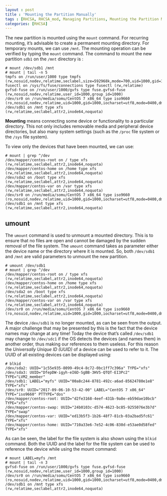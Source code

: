 ```yaml
---
layout : post
title : 'Mounting the Partition Manually'
tags : [RHCSA, RHCSA_mod, Managing Partitions, Mounting the Partition Manually]
categories: [RHCSA]
---
```



The new partition is mounted using the `mount` command. For recurring
mounting, it’s advisable to create a permanent mounting directory. For
temporary mounts, we can use `/mnt`. The mounting operation can be
verified by typing the `mount` command. The command to mount the new
partition `sdb1` on the `/mnt` directory is :

``` console
# mount /dev/sdb1 /mnt
# mount | tail -n 5
tmpfs on /run/user/1000 type tmpfs (rw,nosuid,nodev,relatime,seclabel,size=592968k,mode=700,uid=1000,gid=1000)
fusectl on /sys/fs/fuse/connections type fusectl (rw,relatime)
gvfsd-fuse on /run/user/1000/gvfs type fuse.gvfsd-fuse (rw,nosuid,nodev,relatime,user_id=1000,group_id=1000)
/dev/sr0 on /run/media/somu/CentOS 7 x86_64 type iso9660 (ro,nosuid,nodev,relatime,uid=1000,gid=1000,iocharset=utf8,mode=0400,dmode=0500,uhelper=udisks2)
/dev/sdb1 on /mnt type xfs (rw,relatime,seclabel,attr2,inode64,noquota)
```

**Mounting** means connecting some device or functionality to a
particular directory. This not only includes removable media and
peripheral device directories, but also many system settings (such as
the `/proc` file system or the `/sys` file system).

To view only the devices that have been mounted, we can use:

``` console
# mount | grep ^/dev
/dev/mapper/centos-root on / type xfs (rw,relatime,seclabel,attr2,inode64,noquota)
/dev/mapper/centos-home on /home type xfs (rw,relatime,seclabel,attr2,inode64,noquota)
/dev/sda2 on /boot type xfs (rw,relatime,seclabel,attr2,inode64,noquota)
/dev/mapper/centos-var on /var type xfs (rw,relatime,seclabel,attr2,inode64,noquota)
/dev/sr0 on /run/media/somu/CentOS 7 x86_64 type iso9660 (ro,nosuid,nodev,relatime,uid=1000,gid=1000,iocharset=utf8,mode=0400,dmode=0500,uhelper=udisks2)
/dev/sdb1 on /mnt type xfs (rw,relatime,seclabel,attr2,inode64,noquota)
```

## umount

The `umount` command is used to unmount a mounted directory. This is to
ensure that no files are open and cannot be damaged by the sudden
removal of the file system. The `umount` command takes as parameter
either the device name or the directory where it is mounted. So, both
`/dev/sdb1` and `/mnt` are valid parameters to unmount the new
partition.

``` console
# umount /dev/sdb1
# mount | grep ^/dev
/dev/mapper/centos-root on / type xfs (rw,relatime,seclabel,attr2,inode64,noquota)
/dev/mapper/centos-home on /home type xfs (rw,relatime,seclabel,attr2,inode64,noquota)
/dev/sda2 on /boot type xfs (rw,relatime,seclabel,attr2,inode64,noquota)
/dev/mapper/centos-var on /var type xfs (rw,relatime,seclabel,attr2,inode64,noquota)
/dev/sr0 on /run/media/somu/CentOS 7 x86_64 type iso9660 (ro,nosuid,nodev,relatime,uid=1000,gid=1000,iocharset=utf8,mode=0400,dmode=0500,uhelper=udisks2)
```

The device `/dev/sdb1` is no longer mounted, as can be seen from the
output. A major challenge that may be presented by this is the fact that
the device names may change at any time\! Today the device that’s called
`/dev/sdb1` may change to `/dev/sdc1` if the OS detects the devices (and
names them) in another order, thus making our references to them
useless. For this reason the *Universally Unique ID (UUID)* of a device
can be used to refer to it. The UUID of all existing devices can be
displayed using:

``` console
# blkid
/dev/sda2: UUID="1c55e935-8099-49c4-8c72-0bc1ff7c396a" TYPE="xfs"
/dev/sda3: UUID="DfepDW-igyh-eI6D-SgBB-3HV5-QTQT-EI3Pc2" TYPE="LVM2_member"
/dev/sdb1: LABEL="myfs" UUID="00a8c244-8781-492c-a6ad-85624780e1e8" TYPE="xfs"
/dev/sr0: UUID="2017-09-06-10-53-42-00" LABEL="CentOS 7 x86_64" TYPE="iso9660" PTTYPE="dos"
/dev/mapper/centos-root: UUID="d2fe3168-4eef-431b-9a8e-eb59dae10bcb" TYPE="xfs"
/dev/mapper/centos-swap: UUID="24b0103c-d574-4623-bc85-9255076e3b7d" TYPE="swap"
/dev/mapper/centos-var: UUID="ed13b5f3-1b26-48f7-81cb-03a2bad5fc61" TYPE="xfs"
/dev/mapper/centos-home: UUID="710a33e6-7e52-4c06-830d-e53ae0d58fed" TYPE="xfs"
```

As can be seen, the label for the file system is also shown using the
`blkid` command. Both the UUID and the label for the file system can be
used to reference the device while using the mount command:

``` console
# mount LABEL=myfs /mnt
# mount | tail -n 3
gvfsd-fuse on /run/user/1000/gvfs type fuse.gvfsd-fuse (rw,nosuid,nodev,relatime,user_id=1000,group_id=1000)
/dev/sr0 on /run/media/somu/CentOS 7 x86_64 type iso9660 (ro,nosuid,nodev,relatime,uid=1000,gid=1000,iocharset=utf8,mode=0400,dmode=0500,uhelper=udisks2)
/dev/sdb1 on /mnt type xfs (rw,relatime,seclabel,attr2,inode64,noquota)
```

